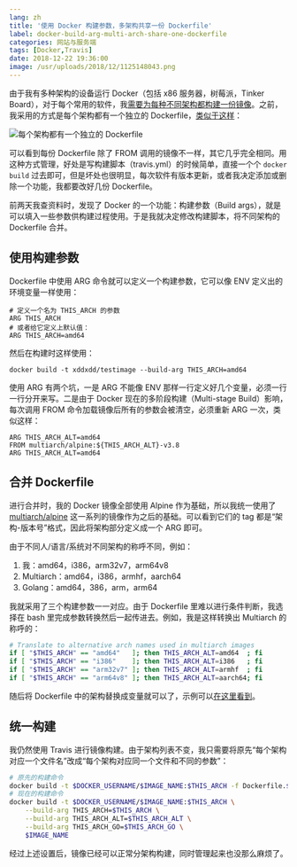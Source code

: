 ```yaml
---
lang: zh
title: '使用 Docker 构建参数，多架构共享一份 Dockerfile'
label: docker-build-arg-multi-arch-share-one-dockerfile
categories: 网站与服务端
tags: [Docker,Travis]
date: 2018-12-22 19:36:00
image: /usr/uploads/2018/12/1125148043.png
---
```

由于我有多种架构的设备运行 Docker（包括 x86 服务器，树莓派，Tinker Board），对于每个常用的软件，我[需要为每种不同架构都构建一份镜像][1]。之前，我采用的方式是每个架构都有一个独立的 Dockerfile，[类似于这样][2]：

![每个架构都有一个独立的 Dockerfile][3]

可以看到每份 Dockerfile 除了 FROM 调用的镜像不一样，其它几乎完全相同。用这种方式管理，好处是写构建脚本（travis.yml）的时候简单，直接一个个 `docker build` 过去即可，但是坏处也很明显，每次软件有版本更新，或者我决定添加或删除一个功能，我都要改好几份 Dockerfile。

前两天我查资料时，发现了 Docker 的一个功能：构建参数（Build args），就是可以填入一些参数供构建过程使用。于是我就决定修改构建脚本，将不同架构的 Dockerfile 合并。

使用构建参数
----------

Dockerfile 中使用 ARG 命令就可以定义一个构建参数，它可以像 ENV 定义出的环境变量一样使用：

```docker
# 定义一个名为 THIS_ARCH 的参数
ARG THIS_ARCH
# 或者给它定义上默认值：
ARG THIS_ARCH=amd64
```

然后在构建时这样使用：

```docker
docker build -t xddxdd/testimage --build-arg THIS_ARCH=amd64
```

使用 ARG 有两个坑，一是 ARG 不能像 ENV 那样一行定义好几个变量，必须一行一行分开来写。二是由于 Docker 现在的多阶段构建（Multi-stage Build）影响，每次调用 FROM 命令加载镜像后所有的参数会被清空，必须重新 ARG 一次，类似这样：

```docker
ARG THIS_ARCH_ALT=amd64
FROM multiarch/alpine:${THIS_ARCH_ALT}-v3.8
ARG THIS_ARCH_ALT=amd64
```

合并 Dockerfile
---------------

进行合并时，我的 Docker 镜像全部使用 Alpine 作为基础，所以我统一使用了 [multiarch/alpine][4] 这一系列的镜像作为之后的基础。可以看到它们的 tag 都是“架构-版本号”格式，因此将架构部分定义成一个 ARG 即可。

由于不同人/语言/系统对不同架构的称呼不同，例如：

1. 我：amd64，i386，arm32v7，arm64v8
2. Multiarch：amd64，i386，armhf，aarch64
3. Golang：amd64，386，arm，arm64

我就采用了三个构建参数一一对应。由于 Dockerfile 里难以进行条件判断，我选择在 bash 里完成参数转换然后一起传进去。例如，我是这样转换出 Multiarch 的称呼的：

```bash
# Translate to alternative arch names used in multiarch images
if [ "$THIS_ARCH" == "amd64"   ]; then THIS_ARCH_ALT=amd64  ; fi
if [ "$THIS_ARCH" == "i386"    ]; then THIS_ARCH_ALT=i386   ; fi
if [ "$THIS_ARCH" == "arm32v7" ]; then THIS_ARCH_ALT=armhf  ; fi
if [ "$THIS_ARCH" == "arm64v8" ]; then THIS_ARCH_ALT=aarch64; fi
```

随后将 Dockerfile 中的架构替换成变量就可以了，示例可以[在这里看到][5]。

统一构建
-------

我仍然使用 Travis 进行镜像构建。由于架构列表不变，我只需要将原先“每个架构对应一个文件名”改成“每个架构对应同一个文件和不同的参数”：

```bash
# 原先的构建命令
docker build -t $DOCKER_USERNAME/$IMAGE_NAME:$THIS_ARCH -f Dockerfile.$THIS_ARCH .
# 现在的构建命令
docker build -t $DOCKER_USERNAME/$IMAGE_NAME:$THIS_ARCH \
    --build-arg THIS_ARCH=$THIS_ARCH \
    --build-arg THIS_ARCH_ALT=$THIS_ARCH_ALT \
    --build-arg THIS_ARCH_GO=$THIS_ARCH_GO \
    $IMAGE_NAME
```

经过上述设置后，镜像已经可以正常分架构构建，同时管理起来也没那么麻烦了。

  [1]: /article/modify-computer/build-arm-docker-image-on-x86-docker-hub-travis-automatic-build.lantian
  [2]: https://github.com/xddxdd/dockerfiles/tree/46e7cc1f78ac1dce4b8b72c35bc3e6fbfb0333a3/nginx
  [3]: /usr/uploads/2018/12/1125148043.png
  [4]: https://hub.docker.com/r/multiarch/alpine/tags
  [5]: https://github.com/xddxdd/dockerfiles/tree/2f019f8b851d5e8d80a5ba3e7c07134cf883ebf9
